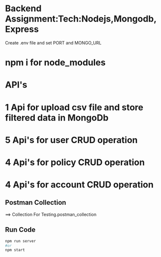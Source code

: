 # Backend Assignment:Tech:Nodejs,Mongodb,Express


Create .env file and set PORT and MONGO_URL


# npm i for node_modules

# API's
# 1 Api for upload csv file and store filtered data in MongoDb
# 5 Api's for user CRUD operation
# 4 Api's for policy CRUD operation
# 4 Api's for account CRUD operation

## Postman Collection
==> Collection For Testing.postman_collection

## Run Code

```sh
npm run server
#or
npm start
```